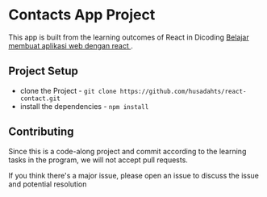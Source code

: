 # Contacts App Project

This app is built from the learning outcomes of React in Dicoding [Belajar membuat aplikasi web dengan react ](https://www.dicoding.com).


## Project Setup

- clone the Project - `git clone https://github.com/husadahts/react-contact.git`
- install the dependencies - `npm install`

## Contributing

Since this is a code-along project and commit according to the learning tasks in the program, we will not accept pull requests.

If you think there's a major issue, please open an issue to discuss the issue and potential resolution
